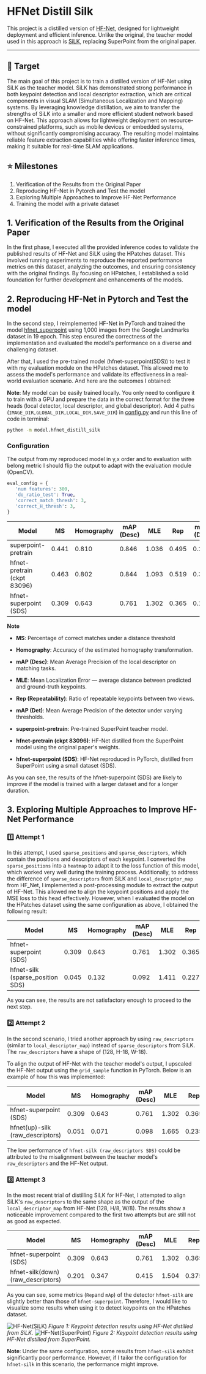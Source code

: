 # HFNet Distill Silk

This project is a distilled version of [HF-Net](https://github.com/ethz-asl/hfnet), designed for lightweight deployment and efficient inference. Unlike the original, the teacher model used in this approach is [SiLK](https://github.com/facebookresearch/silk), replacing SuperPoint from the original paper.

---

## 🚀 Target

The main goal of this project is to train a distilled version of HF-Net using SiLK as the teacher model. SiLK has demonstrated strong performance in both keypoint detection and local descriptor extraction, which are critical components in visual SLAM (Simultaneous Localization and Mapping) systems. By leveraging knowledge distillation, we aim to transfer the strengths of SiLK into a smaller and more efficient student network based on HF-Net. This approach allows for lightweight deployment on resource-constrained platforms, such as mobile devices or embedded systems, without significantly compromising accuracy. The resulting model maintains reliable feature extraction capabilities while offering faster inference times, making it suitable for real-time SLAM applications.

## ⭐ Milestones

1. Verification of the Results from the Original Paper
2. Reproducing HF-Net in Pytorch and Test the model
3. Exploring Multiple Approaches to Improve HF-Net Performance
4. Training the model with a private dataset

## 1. Verification of the Results from the Original Paper

In the first phase, I executed all the provided inference codes to validate the published results of HF-Net and SiLK using the HPatches dataset. This involved running experiments to reproduce the reported performance metrics on this dataset, analyzing the outcomes, and ensuring consistency with the original findings. By focusing on HPatches, I established a solid foundation for further development and enhancements of the models.

## 2. Reproducing HF-Net in Pytorch and Test the model

In the second step, I reimplemented HF-Net in PyTorch and trained the model [hfnet_superpoint](https://www.kaggle.com/code/moletet/hfnet-superpoint) using 1,000 images from the Google Landmarks dataset in 19 epoch. This step ensured the correctness of the implementation and evaluated the model's performance on a diverse and challenging dataset. 

After that, I used the pre-trained model (hfnet-superpoint(SDS)) to test it with my evaluation module on the HPatches dataset. This allowed me to assess the model's performance and validate its effectiveness in a real-world evaluation scenario. And here are the outcomes I obtained:

**Note**: My model can be easily trained locally. You only need to configure it to train with a GPU and prepare the data in the correct format for the three heads (local detector, local descriptor, and global descriptor). Add 4 paths (`IMAGE_DIR,GLOBAL_DIR,LOCAL_DIR,SAVE_DIR`) in [config.py](model/training/config.py) and run this line of code in terminal:
```bash
python -m model.hfnet_distill_silk
```

### Configuration

The output from my reproduced model in y,x order and to evaluation with belong metric I should flip the output to adapt with the evaluation module (OpenCV).

```python
eval_config = {
   'num features': 300,
   'do_ratio_test': True,
   'correct_match_thresh': 3,
   'correct_H_thresh': 3,
}
```

| Model                      | MS    | Homography | mAP (Desc) | MLE  | Rep  | mAP (Det) |
|----------------------------|-------|------------|------------|------|------|-----------|
| superpoint-pretrain        | 0.441 | 0.810      | 0.846      | 1.036| 0.495| 0.276     |
| hfnet-pretrain (ckpt 83096)| 0.463 | 0.802      | 0.844      | 1.093| 0.519| 0.327     |
| hfnet-superpoint (SDS)     | 0.309 | 0.643      | 0.761      | 1.302| 0.365| 0.181     |

**Note**
- **MS**: Percentage of correct matches under a distance threshold
- **Homography**: Accuracy of the estimated homography transformation.
- **mAP (Desc)**: Mean Average Precision of the local descriptor on matching tasks.
- **MLE**: Mean Localization Error — average distance between predicted and ground-truth keypoints.
- **Rep (Repeatability)**: Ratio of repeatable keypoints between two views.
- **mAP (Det)**: Mean Average Precision of the detector under varying thresholds.

- **superpoint-pretrain**: Pre-trained SuperPoint teacher model.
- **hfnet-pretrain (ckpt 83096)**: HF-Net distilled from the SuperPoint model using the original paper's weights.
- **hfnet-superpoint (SDS)**: HF-Net reproduced in PyTorch, distilled from SuperPoint using a small dataset (SDS).

As you can see, the results of the hfnet-superpoint (SDS) are likely to improve if the model is trained with a larger dataset and for a longer duration.

## 3. Exploring Multiple Approaches to Improve HF-Net Performance

### 1️⃣ Attempt 1

In this attempt, I used `sparse_positions` and `sparse_descriptors`, which contain the positions and descriptors of each keypoint. I converted the `sparse_positions` into a `heatmap` to adapt it to the loss function of this model, which worked very well during the training process. Additionally, to address the difference of `sparse_descriptors` from SiLK and `local_descriptor_map` from HF_Net, I implemented a post-processing module to extract the output of HF-Net. This allowed me to align the keypoint positions and apply the MSE loss to this head effectively. However, when I evaluated the model on the HPatches dataset using the same configuration as above, I obtained the following result:

| Model                            | MS    | Homography | mAP (Desc) | MLE  | Rep  | mAP (Det) |
|----------------------------------|-------|------------|------------|------|------|-----------|
| hfnet-superpoint (SDS)           | 0.309 | 0.643      | 0.761      | 1.302| 0.365| 0.181     |
| hfnet-silk (sparse_position SDS) | 0.045 | 0.132      | 0.092      | 1.411| 0.227| --------- |

As you can see, the results are not satisfactory enough to proceed to the next step.

### 2️⃣ Attempt 2 

In the second scenario, I tried another approach by using `raw_descriptors` (similar to `local_descriptor_map`) instead of `sparse_descriptors` from SiLK. The `raw_descriptors` have a shape of (128, H-18, W-18). 

To align the output of HF-Net with the teacher model's output, I upscaled the HF-Net output using the `grid_sample` function in PyTorch. Below is an example of how this was implemented:

| Model                            | MS    | Homography | mAP (Desc) | MLE  | Rep  | mAP (Det) |
|----------------------------------|-------|------------|------------|------|------|-----------|
| hfnet-superpoint (SDS)           | 0.309 | 0.643      | 0.761      | 1.302| 0.365| 0.181     |
| hfnet(up)-silk (raw_descriptors) | 0.051 | 0.071      | 0.098      | 1.665| 0.235| 0.077     |

The low performance of `hfnet-silk (raw_descriptors SDS)` could be attributed to the misalignment between the teacher model's `raw_descriptors` and the HF-Net output.

### 3️⃣ Attempt 3

In the most recent trial of distilling SiLK for HF-Net, I attempted to align SiLK's `raw_descriptors` to the same shape as the output of the `local_descriptor_map` from HF-Net (128, H/8, W/8). The results show a noticeable improvement compared to the first two attempts but are still not as good as expected.

| Model                              | MS    | Homography | mAP (Desc) | MLE  | Rep  | mAP (Det) |
|------------------------------------|-------|------------|------------|------|------|-----------|
| hfnet-superpoint (SDS)             | 0.309 | 0.643      | 0.761      | 1.302| 0.365| 0.181     |
| hfnet-silk(down) (raw_descriptors) | 0.201 | 0.347      | 0.415      | 1.504| 0.375| 0.192     |

As you can see, some metrics (`Rep`and `mAp`) of the detector `hfnet-silk` are slightly better than those of `hfnet-superpoint`. Therefore, I would like to visualize some results when using it to detect keypoints on the HPatches dataset.

![HF-Net(SiLK)](images/hfnet-silk.png "HF-Net(SiLK) Keypoint Detection on HPatches")
*Figure 1: Keypoint detection results using HF-Net distilled from SiLK.*
![HF-Net(SuperPoint)](images/hfnet-superpoint.png "HF-Net(SuperPoint) Keypoint Detection on HPatches")
*Figure 2: Keypoint detection results using HF-Net distilled from SuperPoint.*

**Note**: Under the same configuration, some results from `hfnet-silk` exhibit significantly poor performance. However, if I tailor the configuration for `hfnet-silk` in this scenario, the performance might improve.